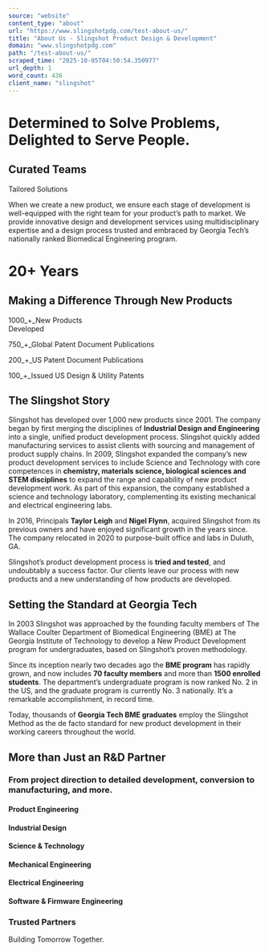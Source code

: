 ```yaml
---
source: "website"
content_type: "about"
url: "https://www.slingshotpdg.com/test-about-us/"
title: "About Us - Slingshot Product Design & Development"
domain: "www.slingshotpdg.com"
path: "/test-about-us/"
scraped_time: "2025-10-05T04:50:54.350977"
url_depth: 1
word_count: 436
client_name: "slingshot"
---
```


# Determined to Solve Problems, Delighted to Serve People.

## Curated Teams  
Tailored Solutions

When we create a new product, we ensure each stage of development is well-equipped with the right team for your product’s path to market. We provide innovative design and development services using multidisciplinary expertise and a design process trusted and embraced by Georgia Tech’s nationally ranked Biomedical Engineering program.

# 20+ Years

## Making a Difference Through New Products

1000_+_New Products  
Developed

750_+_Global Patent Document Publications

200_+_US Patent Document Publications

100_+_Issued US Design & Utility Patents

## The Slingshot Story

Slingshot has developed over 1,000 new products since 2001. The company began by first merging the disciplines of **Industrial Design and Engineering** into a single, unified product development process. Slingshot quickly added manufacturing services to assist clients with sourcing and management of product supply chains. In 2009, Slingshot expanded the company’s new product development services to include Science and Technology with core competences in **chemistry, materials science, biological sciences and STEM disciplines** to expand the range and capability of new product development work. As part of this expansion, the company established a science and technology laboratory, complementing its existing mechanical and electrical engineering labs.

In 2016, Principals **Taylor Leigh** and **Nigel Flynn**, acquired Slingshot from its previous owners and have enjoyed significant growth in the years since. The company relocated in 2020 to purpose-built office and labs in Duluth, GA.

Slingshot’s product development process is **tried and tested**, and undoubtably a success factor. Our clients leave our process with new products and a new understanding of how products are developed.

## Setting the Standard at Georgia Tech

In 2003 Slingshot was approached by the founding faculty members of The Wallace Coulter Department of Biomedical Engineering (BME) at The Georgia Institute of Technology to develop a New Product Development program for undergraduates, based on Slingshot’s proven methodology.

Since its inception nearly two decades ago the **BME program** has rapidly grown, and now includes **70 faculty members** and more than **1500 enrolled students**. The department’s undergraduate program is now ranked No. 2 in the US, and the graduate program is currently No. 3 nationally. It’s a remarkable accomplishment, in record time.

Today, thousands of **Georgia Tech BME graduates** employ the Slingshot Method as the de facto standard for new product development in their working careers throughout the world.

## More than Just an R&D Partner

### From project direction to detailed development, conversion to manufacturing, and more.

#### Product Engineering

#### Industrial Design

#### Science & Technology

#### Mechanical Engineering

#### Electrical Engineering

#### Software & Firmware Engineering

### Trusted Partners

Building Tomorrow Together.